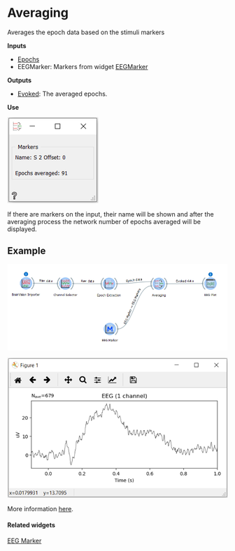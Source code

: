 Averaging
=========
Averages the epoch data based on the stimuli markers


**Inputs**

- [Epochs][1]
- EEGMarker: Markers from widget [EEGMarker](eegmarker.md)

**Outputs**

- [Evoked](https://mne.tools/0.17/generated/mne.Evoked.html): The averaged epochs.

[1]: https://mne.tools/0.17/generated/mne.Epochs.html

**Use**

![](images/ave2.png)

If there are markers on the input, their name will be shown and after the averaging process the network number of epochs averaged will be displayed.

Example
-------

![](images/exa2work.png)

![](images/exa2plot.png)

More information [here](https://mne.tools/0.17/generated/mne.Epochs.html#mne.Epochs.average).

#### Related widgets

[EEG Marker](eegmarker.md)